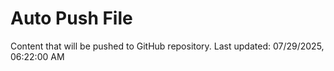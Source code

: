 # Auto Push File

Content that will be pushed to GitHub repository.
Last updated: 07/29/2025, 06:22:00 AM